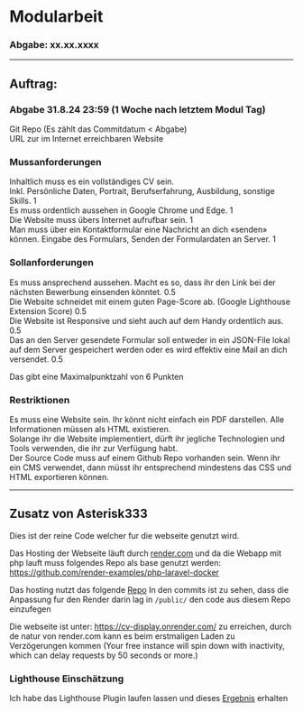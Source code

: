 # Modularbeit
### Abgabe: xx.xx.xxxx

---
## Auftrag:

### Abgabe 31.8.24 23:59 (1 Woche nach letztem Modul Tag)
Git Repo (Es zählt das Commitdatum < Abgabe)  
URL zur im Internet erreichbaren Website  
### Mussanforderungen  
Inhaltlich muss es ein vollständiges CV sein.  
Inkl. Persönliche Daten, Portrait, Berufserfahrung, Ausbildung, sonstige Skills. 1  
Es muss ordentlich aussehen in Google Chrome und Edge. 1  
Die Website muss übers Internet aufrufbar sein. 1  
Man muss über ein Kontaktformular eine Nachricht an dich «senden» können. Eingabe des Formulars, Senden der 
Formulardaten an Server. 1  
### Sollanforderungen  
Es muss ansprechend aussehen. Macht es so, dass ihr den Link bei der nächsten Bewerbung einsenden könntet. 0.5  
Die Website schneidet mit einem guten Page-Score ab. (Google Lighthouse Extension Score) 0.5  
Die Website ist Responsive und sieht auch auf dem Handy ordentlich aus. 0.5  
Das an den Server gesendete Formular soll entweder in ein JSON-File lokal auf dem Server gespeichert werden oder es
wird effektiv eine Mail an dich versendet. 0.5  

Das gibt eine Maximalpunktzahl von 6 Punkten  

### Restriktionen  
Es muss eine Website sein. Ihr könnt nicht einfach ein PDF darstellen. Alle Informationen müssen als HTML existieren.  
Solange ihr die Website implementiert, dürft ihr jegliche Technologien und Tools verwenden, die ihr zur Verfügung habt.  
Der Source Code muss auf einem Github Repo vorhanden sein. Wenn ihr ein CMS verwendet, dann müsst ihr entsprechend
mindestens das CSS und HTML exportieren können.

---

## Zusatz von Asterisk333

Dies ist der reine Code welcher fur die webseite genutzt wird. 

Das Hosting der Webseite läuft durch [render.com](https://render.com/) und da die Webapp mit php lauft muss folgendes 
Repo als base genutzt werden: https://github.com/render-examples/php-laravel-docker

Das hosting nutzt das folgende [Repo](https://github.com/Asterisk333/php-laravel-docker)
In den commits ist zu sehen, dass die Anpassung fur den Render darin lag in `/public/` den code aus diesem Repo
einzufegen

Die webseite ist unter: https://cv-display.onrender.com/ zu erreichen, durch de natur von render.com kann 
es beim erstmaligen Laden zu Verzögerungen kommen (Your free instance will spin down with inactivity, which can delay 
requests by 50 seconds or more.)

### Lighthouse Einschätzung
Ich habe das Lighthouse Plugin laufen lassen und dieses 
[Ergebnis](https://pagespeed.web.dev/analysis/https-cv-display-onrender-com/77bt3gewyh?form_factor=mobile&category=performance&category=accessibility&category=best-practices&category=seo&hl=de&utm_source=lh-chrome-ext) erhalten


